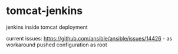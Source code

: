 # tomcat-jenkins
jenkins inside tomcat deployment

current issues:
https://github.com/ansible/ansible/issues/14426 - as workaround pushed configuration as root
